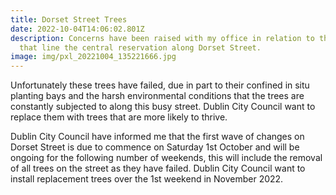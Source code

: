 ```yaml
---
title: Dorset Street Trees
date: 2022-10-04T14:06:02.801Z
description: Concerns have been raised with my office in relation to the trees
  that line the central reservation along Dorset Street.
image: img/pxl_20221004_135221666.jpg
---
```

Unfortunately these trees have failed, due in part to their confined in situ planting bays and the harsh environmental conditions that the trees are constantly subjected to along this busy street. Dublin City Council want to replace them with trees that are more likely to thrive.

Dublin City Council have informed me that the first wave of changes on Dorset Street is due to commence on Saturday 1st October and will be ongoing for the following number of weekends, this will include the removal of all trees on the street as they have failed. Dublin City Council want to install replacement trees over the 1st weekend in November 2022.